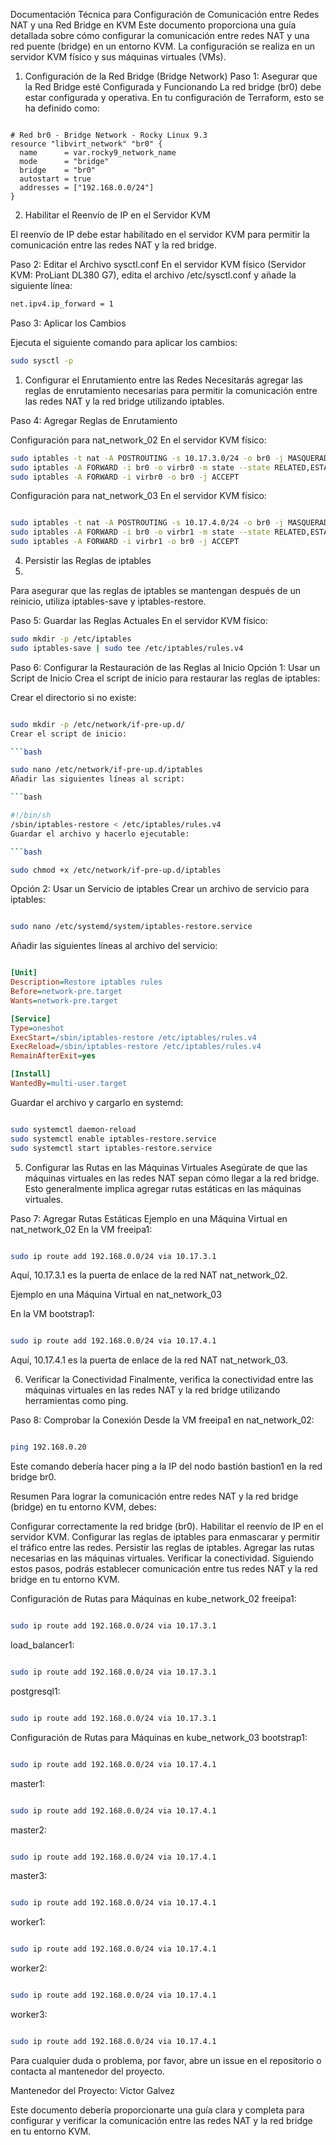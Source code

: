 Documentación Técnica para Configuración de Comunicación entre Redes NAT y una Red Bridge en KVM
Este documento proporciona una guía detallada sobre cómo configurar la comunicación entre redes NAT y una red puente (bridge) en un entorno KVM. La configuración se realiza en un servidor KVM físico y sus máquinas virtuales (VMs).

1. Configuración de la Red Bridge (Bridge Network)
Paso 1: Asegurar que la Red Bridge esté Configurada y Funcionando
La red bridge (br0) debe estar configurada y operativa. En tu configuración de Terraform, esto se ha definido como:

```hcl

# Red br0 - Bridge Network - Rocky Linux 9.3
resource "libvirt_network" "br0" {
  name      = var.rocky9_network_name
  mode      = "bridge"
  bridge    = "br0"
  autostart = true
  addresses = ["192.168.0.0/24"]
}
```

2. Habilitar el Reenvío de IP en el Servidor KVM
   
El reenvío de IP debe estar habilitado en el servidor KVM para permitir la comunicación entre las redes NAT y la red bridge.

Paso 2: Editar el Archivo sysctl.conf
En el servidor KVM físico (Servidor KVM: ProLiant DL380 G7), edita el archivo /etc/sysctl.conf y añade la siguiente línea:

```bash
net.ipv4.ip_forward = 1
```

Paso 3: Aplicar los Cambios

Ejecuta el siguiente comando para aplicar los cambios:

```bash
sudo sysctl -p
```
1. Configurar el Enrutamiento entre las Redes
Necesitarás agregar las reglas de enrutamiento necesarias para permitir la comunicación entre las redes NAT y la red bridge utilizando iptables.

Paso 4: Agregar Reglas de Enrutamiento

Configuración para nat_network_02
En el servidor KVM físico:

```bash
sudo iptables -t nat -A POSTROUTING -s 10.17.3.0/24 -o br0 -j MASQUERADE
sudo iptables -A FORWARD -i br0 -o virbr0 -m state --state RELATED,ESTABLISHED -j ACCEPT
sudo iptables -A FORWARD -i virbr0 -o br0 -j ACCEPT
```

Configuración para nat_network_03
En el servidor KVM físico:

```bash

sudo iptables -t nat -A POSTROUTING -s 10.17.4.0/24 -o br0 -j MASQUERADE
sudo iptables -A FORWARD -i br0 -o virbr1 -m state --state RELATED,ESTABLISHED -j ACCEPT
sudo iptables -A FORWARD -i virbr1 -o br0 -j ACCEPT
```

4. Persistir las Reglas de iptables
5. 
Para asegurar que las reglas de iptables se mantengan después de un reinicio, utiliza iptables-save y iptables-restore.

Paso 5: Guardar las Reglas Actuales
En el servidor KVM físico:

```bash
sudo mkdir -p /etc/iptables
sudo iptables-save | sudo tee /etc/iptables/rules.v4
```
Paso 6: Configurar la Restauración de las Reglas al Inicio
Opción 1: Usar un Script de Inicio
Crea el script de inicio para restaurar las reglas de iptables:

Crear el directorio si no existe:

```bash

sudo mkdir -p /etc/network/if-pre-up.d/
Crear el script de inicio:

```bash

sudo nano /etc/network/if-pre-up.d/iptables
Añadir las siguientes líneas al script:

```bash

#!/bin/sh
/sbin/iptables-restore < /etc/iptables/rules.v4
Guardar el archivo y hacerlo ejecutable:

```bash

sudo chmod +x /etc/network/if-pre-up.d/iptables
```
Opción 2: Usar un Servicio de iptables
Crear un archivo de servicio para iptables:

```bash

sudo nano /etc/systemd/system/iptables-restore.service
```

Añadir las siguientes líneas al archivo del servicio:

```ini

[Unit]
Description=Restore iptables rules
Before=network-pre.target
Wants=network-pre.target

[Service]
Type=oneshot
ExecStart=/sbin/iptables-restore /etc/iptables/rules.v4
ExecReload=/sbin/iptables-restore /etc/iptables/rules.v4
RemainAfterExit=yes

[Install]
WantedBy=multi-user.target
```
Guardar el archivo y cargarlo en systemd:

```bash

sudo systemctl daemon-reload
sudo systemctl enable iptables-restore.service
sudo systemctl start iptables-restore.service
```

5. Configurar las Rutas en las Máquinas Virtuales
Asegúrate de que las máquinas virtuales en las redes NAT sepan cómo llegar a la red bridge. Esto generalmente implica agregar rutas estáticas en las máquinas virtuales.

Paso 7: Agregar Rutas Estáticas
Ejemplo en una Máquina Virtual en nat_network_02
En la VM freeipa1:

```bash

sudo ip route add 192.168.0.0/24 via 10.17.3.1
```
Aquí, 10.17.3.1 es la puerta de enlace de la red NAT nat_network_02.

Ejemplo en una Máquina Virtual en nat_network_03

En la VM bootstrap1:

```bash

sudo ip route add 192.168.0.0/24 via 10.17.4.1
```
Aquí, 10.17.4.1 es la puerta de enlace de la red NAT nat_network_03.

6. Verificar la Conectividad
Finalmente, verifica la conectividad entre las máquinas virtuales en las redes NAT y la red bridge utilizando herramientas como ping.

Paso 8: Comprobar la Conexión
Desde la VM freeipa1 en nat_network_02:
```bash

ping 192.168.0.20
```
Este comando debería hacer ping a la IP del nodo bastión bastion1 en la red bridge br0.

Resumen
Para lograr la comunicación entre redes NAT y la red bridge (bridge) en tu entorno KVM, debes:

Configurar correctamente la red bridge (br0).
Habilitar el reenvío de IP en el servidor KVM.
Configurar las reglas de iptables para enmascarar y permitir el tráfico entre las redes.
Persistir las reglas de iptables.
Agregar las rutas necesarias en las máquinas virtuales.
Verificar la conectividad.
Siguiendo estos pasos, podrás establecer comunicación entre tus redes NAT y la red bridge en tu entorno KVM.

Configuración de Rutas para Máquinas en kube_network_02
freeipa1:

```bash

sudo ip route add 192.168.0.0/24 via 10.17.3.1
```
load_balancer1:

```bash

sudo ip route add 192.168.0.0/24 via 10.17.3.1
```
postgresql1:

```bash

sudo ip route add 192.168.0.0/24 via 10.17.3.1
```
Configuración de Rutas para Máquinas en kube_network_03
bootstrap1:

```bash

sudo ip route add 192.168.0.0/24 via 10.17.4.1
```
master1:

```bash

sudo ip route add 192.168.0.0/24 via 10.17.4.1
```
master2:

```bash

sudo ip route add 192.168.0.0/24 via 10.17.4.1
```
master3:

```bash

sudo ip route add 192.168.0.0/24 via 10.17.4.1
```
worker1:

```bash

sudo ip route add 192.168.0.0/24 via 10.17.4.1
```
worker2:

```bash

sudo ip route add 192.168.0.0/24 via 10.17.4.1
```
worker3:

```bash

sudo ip route add 192.168.0.0/24 via 10.17.4.1
```
Para cualquier duda o problema, por favor, abre un issue en el repositorio o contacta al mantenedor del proyecto.

Mantenedor del Proyecto: Victor Galvez

Este documento debería proporcionarte una guía clara y completa para configurar y verificar la comunicación entre las redes NAT y la red bridge en tu entorno KVM.